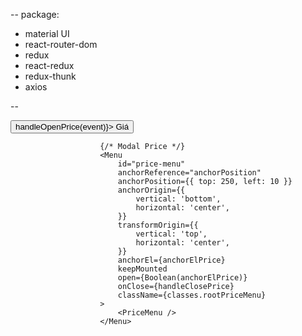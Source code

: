 -- package:

- material UI
- react-router-dom
- redux
- react-redux
- redux-thunk
- axios

--

<div className={classes.filter__item}>
                            <button className={classes.filter__item__button} onClick={(event) => handleOpenPrice(event)}>
                                <span>Giá</span>
                            </button>
                        </div>

                        {/* Modal Price */}
                        <Menu
                            id="price-menu"
                            anchorReference="anchorPosition"
                            anchorPosition={{ top: 250, left: 10 }}
                            anchorOrigin={{
                                vertical: 'bottom',
                                horizontal: 'center',
                            }}
                            transformOrigin={{
                                vertical: 'top',
                                horizontal: 'center',
                            }}
                            anchorEl={anchorElPrice}
                            keepMounted
                            open={Boolean(anchorElPrice)}
                            onClose={handleClosePrice}
                            className={classes.rootPriceMenu}
                        >
                            <PriceMenu />
                        </Menu>
